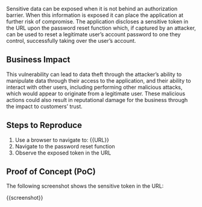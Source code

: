 Sensitive data can be exposed when it is not behind an authorization barrier. When this information is exposed it can place the application at further risk of compromise. The application discloses a sensitive token in the URL upon the password reset function which, if captured by an attacker, can be used to reset a legitimate user’s account password to one they control, successfully taking over the user’s account.

## Business Impact

This vulnerability can lead to data theft through the attacker’s ability to manipulate data through their access to the application, and their ability to interact with other users, including performing other malicious attacks, which would appear to originate from a legitimate user. These malicious actions could also result in reputational damage for the business through the impact to customers’ trust.

## Steps to Reproduce

1. Use a browser to navigate to: {{URL}}
1. Navigate to the password reset function
1. Observe the exposed token in the URL

## Proof of Concept (PoC)

The following screenshot shows the sensitive token in the URL:

{{screenshot}}
